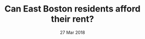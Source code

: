 ---
layout:      project
title:       Can East Boston residents afford their rent?
date:        27 Mar 2018
# screenshot:
#   src:       /assets/img/projects/hyde-v2@0,25x.jpg
#   srcset:
#     1920w:   /assets/img/projects/hyde-v2.jpg
#     960w:    /assets/img/projects/hyde-v2@0,5x.jpg
#     480w:    /assets/img/projects/hyde-v2@0,25x.jpg
caption:     Salary and rent are increasingly at odds for the residents of East Boston.
description: Salary and rent are increasingly at odds for the residents of East Boston.
links:
  - title:   View Project
    url:     ../../project_code/east_boston/index.html
  - title:   Github
    url:     https://github.com/inspectordanno/east_boston
featured:    false
---